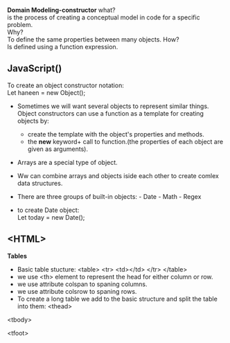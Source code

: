  
**Domain Modeling-constructor**
what?     
 is the process of creating a conceptual model in code for a specific problem.        
 Why?  
 To define the same properties between many objects.
 How?       
 Is defined using a function expression.   

## JavaScript() 
To create an object constructor notation:              
Let haneen = new Object();
- Sometimes we will want several objects to represent similar things. Object constructors can use a function as a template for creating objects by:

   - create the template with the object's properties and methods. 
   - the **new** keyword+ call to function.(the properties of each object are given as arguments).

- Arrays are a special type of object.
- Ww can combine arrays and objects iside each other to create comlex data structures.   
- There are three groups of built-in objects:
      - Date
      - Math 
      - Regex
- to create Date object:     
Let today = new Date();

## \<HTML\>
**Tables**    
- Basic table stucture:
\<table\>
\<tr\>
\<td\>\</td\>
\</tr\>
\</table\>
- we use \<th\> element to represent the head for either column or row.
- we use attribute colspan to spaning columns.
- we use attribute colsrow to spaning rows.
- To create a long table we add to the basic structure and split the table into them:
\<thead\>           
                
\<tbody\>                    
 
\<tfoot\>                      


